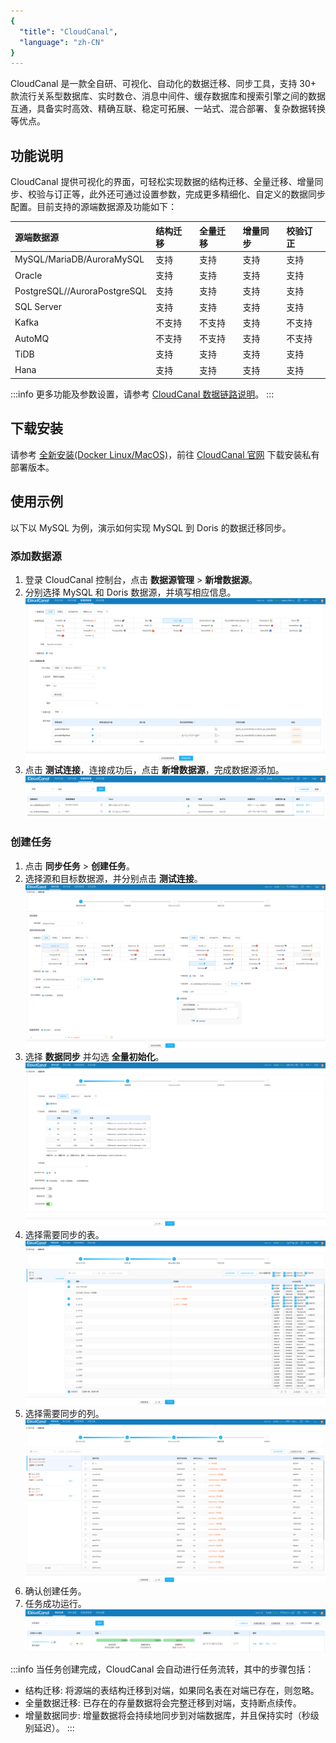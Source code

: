 ```yaml
---
{
  "title": "CloudCanal",
  "language": "zh-CN"
}
---
```


<!--
Licensed to the Apache Software Foundation (ASF) under one
or more contributor license agreements.  See the NOTICE file
distributed with this work for additional information
regarding copyright ownership.  The ASF licenses this file
to you under the Apache License, Version 2.0 (the
"License"); you may not use this file except in compliance
with the License.  You may obtain a copy of the License at

  http://www.apache.org/licenses/LICENSE-2.0

Unless required by applicable law or agreed to in writing,
software distributed under the License is distributed on an
"AS IS" BASIS, WITHOUT WARRANTIES OR CONDITIONS OF ANY
KIND, either express or implied.  See the License for the
specific language governing permissions and limitations
under the License.
-->


CloudCanal 是一款全自研、可视化、自动化的数据迁移、同步工具，支持 30+ 款流行关系型数据库、实时数仓、消息中间件、缓存数据库和搜索引擎之间的数据互通，具备实时高效、精确互联、稳定可拓展、一站式、混合部署、复杂数据转换等优点。

## 功能说明
CloudCanal 提供可视化的界面，可轻松实现数据的结构迁移、全量迁移、增量同步、校验与订正等，此外还可通过设置参数，完成更多精细化、自定义的数据同步配置。目前支持的源端数据源及功能如下：

| 源端数据源 | 结构迁移 | 全量迁移 | 增量同步 | 校验订正 |
| :--- | :--- | :--- | :--- | :--- |
| MySQL/MariaDB/AuroraMySQL | 支持 | 支持 | 支持 | 支持 |
| Oracle | 支持 | 支持 | 支持 | 支持 |
| PostgreSQL//AuroraPostgreSQL | 支持 | 支持 | 支持 | 支持 |
| SQL Server | 支持 | 支持 | 支持 | 支持 |
| Kafka | 不支持 | 不支持 | 支持 | 不支持 |
| AutoMQ | 不支持 | 不支持 | 支持 | 不支持 |
| TiDB | 支持 | 支持 | 支持 | 支持 |
| Hana | 支持 | 支持 | 支持 | 支持 |

:::info
更多功能及参数设置，请参考 [CloudCanal 数据链路说明](https://www.clougence.com/cc-doc/dataMigrationAndSync/connection/mysql2?target=Doris)。
:::

## 下载安装
请参考 [全新安装(Docker Linux/MacOS)](https://www.clougence.com/cc-doc/productOP/docker/install_linux_macos)，前往 [CloudCanal 官网](https://www.clougence.com/) 下载安装私有部署版本。

## 使用示例
以下以 MySQL 为例，演示如何实现 MySQL 到 Doris 的数据迁移同步。

### 添加数据源
1. 登录 CloudCanal 控制台，点击 **数据源管理** > **新增数据源**。
2. 分别选择 MySQL 和 Doris 数据源，并填写相应信息。
   ![添加数据源-1](/static/images/cc-doris-1.png)
3. 点击 **测试连接**，连接成功后，点击 **新增数据源**，完成数据源添加。
   ![添加数据源-2](/static/images/cc-doris-2.png)

### 创建任务
1. 点击 **同步任务** > **创建任务**。
2. 选择源和目标数据源，并分别点击 **测试连接**。
   ![创建任务-1](/static/images/cc-doris-3.png)
3. 选择 **数据同步** 并勾选 **全量初始化**。
   ![创建任务-2](/static/images/cc-doris-4.png)
4. 选择需要同步的表。
   ![创建任务-3](/static/images/cc-doris-5.png)
5. 选择需要同步的列。
   ![创建任务-4](/static/images/cc-doris-6.png)
6. 确认创建任务。
7. 任务成功运行。
   ![创建任务-5](/static/images/cc-doris-8.png)
  
  :::info
  当任务创建完成，CloudCanal 会自动进行任务流转，其中的步骤包括：

  - 结构迁移: 将源端的表结构迁移到对端，如果同名表在对端已存在，则忽略。
  - 全量数据迁移: 已存在的存量数据将会完整迁移到对端，支持断点续传。
  - 增量数据同步: 增量数据将会持续地同步到对端数据库，并且保持实时（秒级别延迟）。
  :::

